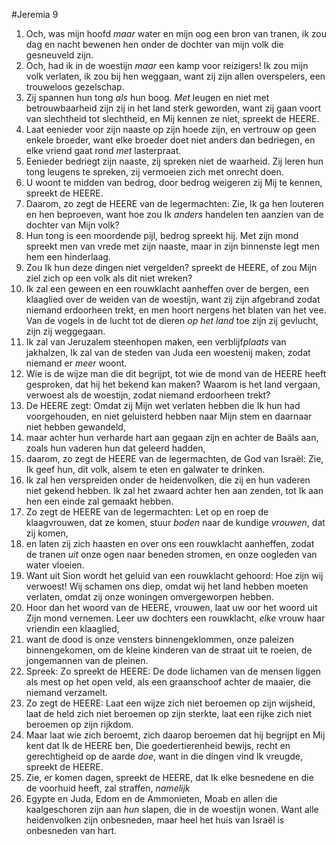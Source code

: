 #Jeremia 9
1. Och, was mijn hoofd *maar* water en mijn oog een bron van tranen, ik zou dag en nacht bewenen hen onder de dochter van mijn volk die gesneuveld zijn. 
2. Och, had ik in de woestijn *maar* een kamp voor reizigers! Ik zou mijn volk verlaten, ik zou bij hen weggaan, want zij zijn allen overspelers, een trouweloos gezelschap. 
3. Zij spannen hun tong *als* hun boog. *Met* leugen en niet met betrouwbaarheid zijn zij in het land sterk geworden, want zij gaan voort van slechtheid tot slechtheid, en Mij kennen ze niet, spreekt de HEERE. 
4. Laat eenieder voor zijn naaste op zijn hoede zijn, en vertrouw op geen enkele broeder, want elke broeder doet niet anders dan bedriegen, en elke vriend gaat rond *met* lasterpraat. 
5. Eenieder bedriegt zijn naaste, zij spreken niet de waarheid. Zij leren hun tong leugens te spreken, zij vermoeien zich met onrecht doen. 
6. U woont te midden van bedrog, door bedrog weigeren zij Mij te kennen, spreekt de HEERE. 
7. Daarom, zo zegt de HEERE van de legermachten: Zie, Ik ga hen louteren en hen beproeven, want hoe zou Ik *anders* handelen ten aanzien van de dochter van Mijn volk? 
8. Hun tong is een moordende pijl, bedrog spreekt hij. Met zijn mond spreekt men van vrede met zijn naaste, maar in zijn binnenste legt men hem een hinderlaag. 
9. Zou Ik hun deze dingen niet vergelden? spreekt de HEERE, of zou Mijn ziel zich op een volk als dit niet wreken? 
10. Ik zal een geween en een rouwklacht aanheffen over de bergen, een klaaglied over de weiden van de woestijn, want zij zijn afgebrand zodat niemand erdoorheen trekt, en men hoort nergens het blaten van het vee. Van de vogels in de lucht tot de dieren *op het land* toe zijn zij gevlucht, zijn zij weggegaan. 
11. Ik zal van Jeruzalem steenhopen maken, een verblijf*plaats* van jakhalzen, Ik zal van de steden van Juda een woestenij maken, zodat niemand er *meer* woont.
12. Wie is de wijze man die dit begrijpt, tot wie de mond van de HEERE heeft gesproken, dat hij het bekend kan maken? Waarom is het land vergaan, verwoest als de woestijn, zodat niemand erdoorheen trekt?
13. De HEERE zegt: Omdat zij Mijn wet verlaten hebben die Ik hun had voorgehouden, en niet geluisterd hebben naar Mijn stem en daarnaar niet hebben gewandeld,
14. maar achter hun verharde hart aan gegaan zijn en achter de Baäls aan, zoals hun vaderen hun dat geleerd hadden,
15. daarom, zo zegt de HEERE van de legermachten, de God van Israël: Zie, Ik geef hun, dit volk, alsem te eten en galwater te drinken.
16. Ik zal hen verspreiden onder de heidenvolken, die zij en hun vaderen niet gekend hebben. Ik zal het zwaard achter hen aan zenden, tot Ik aan hen een einde zal gemaakt hebben. 
17. Zo zegt de HEERE van de legermachten: Let op en roep de klaagvrouwen, dat ze komen, stuur *boden* naar de kundige *vrouwen*, dat zij komen, 
18. en laten zij zich haasten en over ons een rouwklacht aanheffen, zodat de tranen *uit* onze ogen naar beneden stromen, en onze oogleden van water vloeien. 
19. Want uit Sion wordt het geluid van een rouwklacht gehoord: Hoe zijn wij verwoest! Wij schamen ons diep, omdat wij het land hebben moeten verlaten, omdat zij onze woningen omvergeworpen hebben. 
20. Hoor dan het woord van de HEERE, vrouwen, laat uw oor het woord uit Zijn mond vernemen. Leer uw dochters een rouwklacht, *elke* vrouw haar vriendin een klaaglied, 
21. want de dood is onze vensters binnengeklommen, onze paleizen binnengekomen, om de kleine kinderen van de straat uit te roeien, de jongemannen van de pleinen. 
22. Spreek: Zo spreekt de HEERE: De dode lichamen van de mensen liggen als mest op het open veld, als een graanschoof achter de maaier, die niemand verzamelt. 
23. Zo zegt de HEERE: Laat een wijze zich niet beroemen op zijn wijsheid, laat de held zich niet beroemen op zijn sterkte, laat een rijke zich niet beroemen op zijn rijkdom. 
24. Maar laat wie zich beroemt, zich daarop beroemen dat hij begrijpt en Mij kent dat Ik de HEERE ben, Die goedertierenheid bewijs, recht en gerechtigheid op de aarde *doe*, want in die dingen vind Ik vreugde, spreekt de HEERE.
25. Zie, er komen dagen, spreekt de HEERE, dat Ik elke besnedene en die de voorhuid heeft, zal straffen, *namelijk*
26. Egypte en Juda, Edom en de Ammonieten, Moab en allen die kaalgeschoren zijn aan *hun* slapen, die in de woestijn wonen. Want alle heidenvolken zijn onbesneden, maar heel het huis van Israël is onbesneden van hart.
